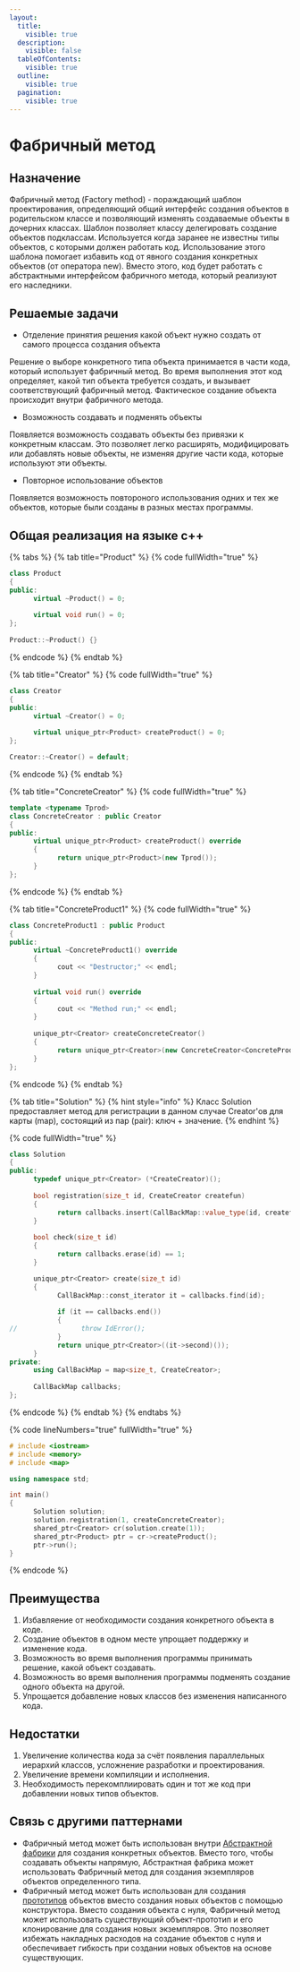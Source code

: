 ```yaml
---
layout:
  title:
    visible: true
  description:
    visible: false
  tableOfContents:
    visible: true
  outline:
    visible: true
  pagination:
    visible: true
---
```


# Фабричный метод

## Назначение

Фабричный метод (Factory method) - пораждающий шаблон проектирования, определяющий общий интерфейс создания объектов в родительском классе и позволяющий изменять создаваемые объекты в дочерних классах. Шаблон позволяет классу делегировать создание объектов подклассам. Используется когда заранее не известны типы объектов, с которыми должен работать код. Использование этого шаблона помогает избавить код от явного создания конкретных объектов (от оператора new). Вместо этого, код будет работать с абстрактными интерфейсом фабричного метода, который реализуют его наследники.

## Решаемые задачи

* Отделение принятия решения какой объект нужно создать от самого процесса создания объекта

Решение о выборе конкретного типа объекта принимается в части кода, который использует фабричный метод. Во время выполнения этот код определяет, какой тип объекта требуется создать, и вызывает соответствующий фабричный метод. Фактическое создание объекта происходит внутри фабричного метода.

* Возможность создавать и подменять объекты

Появляется возможность создавать объекты без привязки к конкретным классам. Это позволяет легко расширять, модифицировать или добавлять новые объекты, не изменяя другие части кода, которые используют эти объекты.

* Повторное использование объектов

Появляется возможность повтороного использования одних и тех же объектов, которые были созданы в разных местах программы.

## Общая реализация на языке с++

{% tabs %}
{% tab title="Product" %}
{% code fullWidth="true" %}
```cpp
class Product
{
public:
      virtual ~Product() = 0;
      
      virtual void run() = 0;
};
 
Product::~Product() {}
```
{% endcode %}
{% endtab %}

{% tab title="Creator" %}
{% code fullWidth="true" %}
```cpp
class Creator
{
public:
      virtual ~Creator() = 0;
      
      virtual unique_ptr<Product> createProduct() = 0;
};

Creator::~Creator() = default;
```
{% endcode %}
{% endtab %}

{% tab title="ConcreteCreator" %}
{% code fullWidth="true" %}
```cpp
template <typename Tprod>
class ConcreteCreator : public Creator
{
public:
      virtual unique_ptr<Product> createProduct() override
      {
            return unique_ptr<Product>(new Tprod());
      }
};  
```
{% endcode %}
{% endtab %}

{% tab title="ConcreteProduct1" %}
{% code fullWidth="true" %}
```cpp
class ConcreteProduct1 : public Product
{
public:
      virtual ~ConcreteProduct1() override 
      {
            cout << "Destructor;" << endl; 
      }
      
      virtual void run() override 
      { 
            cout << "Method run;" << endl;
      }
      
      unique_ptr<Creator> createConcreteCreator()
      {
            return unique_ptr<Creator>(new ConcreteCreator<ConcreteProduct1>());
      }
};
```
{% endcode %}
{% endtab %}

{% tab title="Solution" %}
{% hint style="info" %}
Класс Solution предоставляет метод для регистрации в данном случае Creator'ов для карты (map), состоящий из пар (pair): ключ + значение.
{% endhint %}

{% code fullWidth="true" %}
```cpp
class Solution
{
public:
      typedef unique_ptr<Creator> (*CreateCreator)();
 
      bool registration(size_t id, CreateCreator createfun)
      {
            return callbacks.insert(CallBackMap::value_type(id, createfun)).second;
      }
      
      bool check(size_t id) 
      { 
            return callbacks.erase(id) == 1; 
      }

      unique_ptr<Creator> create(size_t id)
      {
            CallBackMap::const_iterator it = callbacks.find(id);
 
            if (it == callbacks.end())
            {
//                throw IdError();
            }
            return unique_ptr<Creator>((it->second)());
      }
private:
      using CallBackMap = map<size_t, CreateCreator>;
      
      CallBackMap callbacks;
};
```
{% endcode %}
{% endtab %}
{% endtabs %}

{% code lineNumbers="true" fullWidth="true" %}
```cpp
# include <iostream> 
# include <memory> 
# include <map> 

using namespace std; 

int main()
{
      Solution solution;
      solution.registration(1, createConcreteCreator);
      shared_ptr<Creator> cr(solution.create(1));
      shared_ptr<Product> ptr = cr->createProduct();
      ptr->run();
}
```
{% endcode %}

## Преимущества

1. Избавляение от необходимости создания конкретного объекта в коде.
2. Создание объектов в одном месте упрощает поддержку и изменение кода.
3. Возможность во время выполнения программы принимать решение, какой объект создавать.
4. Возможность во время выполнения программы подменять создание одного объекта на другой.
5. Упрощается добавление новых классов без изменения написанного кода.

## Недостатки

1. Увеличение количества кода за счёт появления параллельных иерархий классов, усложнение разработки и проектирования.
2. Увеличение времени компиляции и исполнения.
3. Необходимость перекомплиировать один и тот же код при добавлении новых типов объектов.

## Связь с другими паттернами

* Фабричный метод может быть использован внутри [Абстрактной фабрики](abstract-factory.md) для создания конкретных объектов. Вместо того, чтобы создавать объекты напрямую, Абстрактная фабрика может использовать Фабричный метод для создания экземпляров объектов определенного типа.
* Фабричный метод может быть использован для создания [прототипов](prototype.md) объектов вместо создания новых объектов с помощью конструктора. Вместо создания объекта с нуля, Фабричный метод может использовать существующий объект-прототип и его клонирование для создания новых экземпляров. Это позволяет избежать накладных расходов на создание объектов с нуля и обеспечивает гибкость при создании новых объектов на основе существующих.
